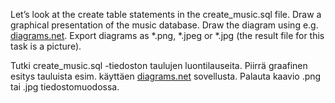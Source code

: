Let’s look at the create table statements in the create_music.sql file.
Draw a graphical presentation of the music database. 
Draw the diagram using e.g. [diagrams.net](https://app.diagrams.net/).
Export diagrams as  *.png, *.jpeg or *.jpg (the result file for this task is a picture).

Tutki create_music.sql -tiedoston taulujen luontilauseita.
Piirrä graafinen esitys tauluista esim. käyttäen [diagrams.net](https://app.diagrams.net/) sovellusta.
Palauta kaavio .png tai .jpg tiedostomuodossa.